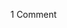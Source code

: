 <span class="commentheader">1 Comment</span>

<!-- <div class="commentdivider">
<span class="commentauthorbox">Posted by e fro</span>
<span class="commentdatebox">Thursday, April 24, 2003</span>
<span class="commenttimebox">11:06 AM</span>
</div>
<div class="commentbody">Man, 29 A  (curry dishes) with two stars and tofu all the way!  mmm…love curry.  just watch out for the string of rotten potatoes at Vientiane.</div> -->
